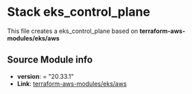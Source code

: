 
# Stack eks_control_plane
This file creates a eks_control_plane based on **terraform-aws-modules/eks/aws**

## Source Module info
- **version**: = "20.33.1"
- **Link**: [terraform-aws-modules/eks/aws](https://registry.terraform.io/modules/terraform-aws-modules/eks/aws/20.33.1)
